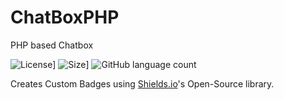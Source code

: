 # ChatBoxPHP
PHP based Chatbox

![License](https://img.shields.io/github/license/UltraStudioLTD/ChatBoxPHP)]
![Size](https://img.shields.io/github/repo-size/UltraStudioLTD/ChatBoxPHP)]
![GitHub language count](https://img.shields.io/github/languages/count/UltraStudioLTD/ChatBoxPHP)

Creates Custom Badges using [Shields.io](https://shields.io/)'s Open-Source library.
